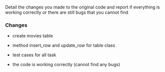 Detail the changes you made to the original code and report if everything is working correctly or there are still bugs that you cannot find

### Changes

* create movies table
* method insert_row and update_row for table class
* test cases for all task


* the code is working correctly (cannot find any bugs)